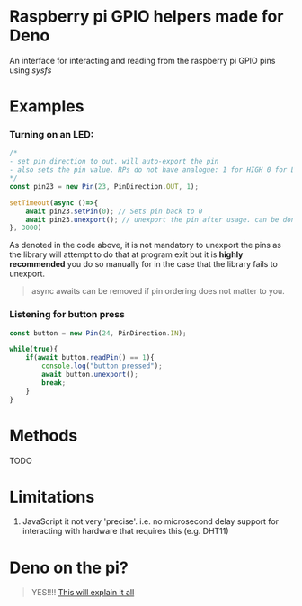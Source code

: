 # Raspberry pi GPIO helpers made for Deno
An interface for interacting and reading from the raspberry pi GPIO pins using *sysfs*


# Examples
### Turning on an LED:
```TypeScript
/*
- set pin direction to out. will auto-export the pin
- also sets the pin value. RPs do not have analogue: 1 for HIGH 0 for LOW
*/
const pin23 = new Pin(23, PinDirection.OUT, 1); 

setTimeout(async ()=>{
    await pin23.setPin(0); // Sets pin back to 0
    await pin23.unexport(); // unexport the pin after usage. can be done automatically
}, 3000)
```
As denoted in the code above, it is not mandatory to unexport the pins as the library will attempt to do that at program exit but it is **highly recommended** you do so manually for in the case that the library fails to unexport.
> async awaits can be removed if pin ordering does not matter to you.

### Listening for button press
```TypeScript
const button = new Pin(24, PinDirection.IN);

while(true){
    if(await button.readPin() == 1){
        console.log("button pressed");
        await button.unexport();
        break;
    }
}
```

# Methods
TODO

# Limitations
1. JavaScript it not very 'precise'. i.e. no microsecond delay support for interacting with hardware that requires this (e.g. DHT11)

# Deno on the pi?
> YES!!!!
[This will explain it all](https://github.com/LukeChannings/deno-arm64)